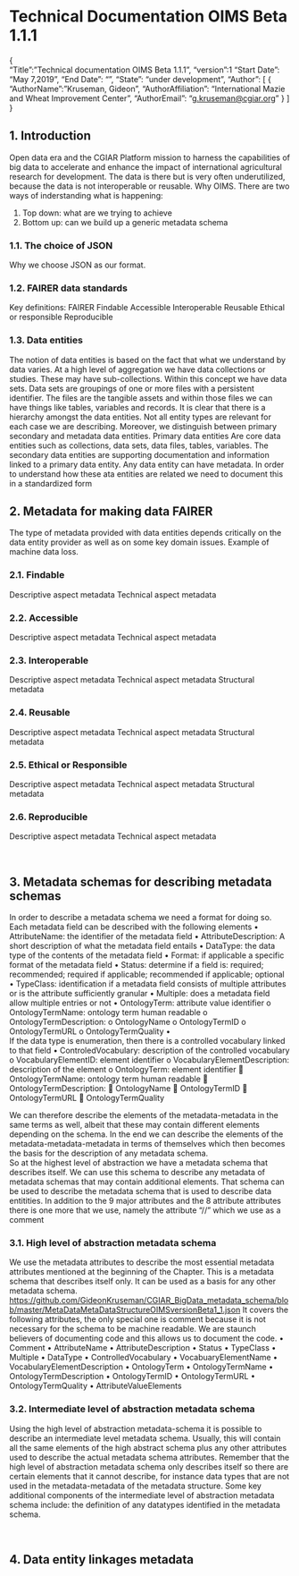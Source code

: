 # Technical Documentation OIMS Beta 1.1.1

{<br>
  “Title”:”Technical documentation OIMS Beta 1.1.1”,
  “version”:1
  “Start Date”:	“May 7,2019”,
  “End Date”:	“”,
  “State”: “under development”,
  “Author”: [
	  {
	  	“AuthorName”:”Kruseman, Gideon”,
  		“AuthorAffiliation”: “International Mazie and Wheat Improvement Center”,
  		“AuthorEmail”: “g.kruseman@cgiar.org”
  	}
  ]
}



## 1.	Introduction
Open data era and the CGIAR Platform mission to harness the capabilities of big data to accelerate and enhance the impact of international agricultural research for development. The data is there but is very often underutilized, because the data is not interoperable or reusable. 
Why OIMS.
There are two ways of inderstanding what is happening:
1.	Top down: what are we trying to achieve
2.	Bottom up: can we build up a generic metadata schema

### 1.1.	The choice of JSON
Why we choose JSON as our format.

### 1.2.	FAIRER data standards
Key definitions:
FAIRER
Findable
Accessible
Interoperable
Reusable
Ethical or responsible
Reproducible

### 1.3.	Data entities
The notion of data entities is based on the fact that what we understand by data varies. At a high level of aggregation we have data collections or studies. These may have sub-collections. Within this concept we have data sets. Data sets are groupings of one or more files with a persistent identifier. The files are the tangible assets and within those files we can have things like tables, variables and records. It is clear that there is a hierarchy amongst the data entities. Not all entity types are relevant for each case we are describing. Moreover, we distinguish between primary secondary and metadata data entities. Primary data entities Are core data entities such as collections, data sets, data files, tables, variables. The secondary data entities are supporting documentation and information linked to a primary data entity. Any data entity can have metadata. In order to understand how these ata entities are related we need to document this in a standardized form
 
## 2.	Metadata for making data FAIRER
The type of metadata provided with data entities depends critically on the data entity provider as well as on some key domain issues.
Example of machine data loss.

### 2.1.	Findable

Descriptive aspect metadata 
Technical aspect metadata
### 2.2.	Accessible
Descriptive aspect metadata 
Technical aspect metadata

### 2.3.	Interoperable
Descriptive aspect metadata 
Technical aspect metadata
Structural metadata
### 2.4.	Reusable
Descriptive aspect metadata 
Technical aspect metadata
Structural metadata

### 2.5.	Ethical or Responsible
Descriptive aspect metadata 
Technical aspect metadata
Structural metadata

### 2.6.	Reproducible 
Descriptive aspect metadata 
Technical aspect metadata

 
## 3.	Metadata schemas for describing metadata schemas
In order to describe a metadata schema we need a format for doing so.
Each metadata field can be described with the following elements
•	AttributeName: the identifier of the metadata field
•	AttributeDescription: A short description of what the metadata field entails
•	DataType: the data type of the contents of the metadata field
•	Format: if applicable a specific format of the metadata field
•	Status: determine if a field is: required; recommended; required if applicable; recommended if applicable; optional
•	TypeClass: identification if a metadata field consists of multiple attributes or is the attribute sufficiently granular
•	Multiple: does a metadata field allow multiple entries or not
•	OntologyTerm: attribute value identifier
o	OntologyTermName: ontology term human readable
o	OntologyTermDescription: 
o	OntologyName
o	OntologyTermID
o	OntologyTermURL
o	OntologyTermQuality
•	
If the data type is enumeration, then there is a controlled vocabulary linked to that field
•	ControledVocabulary: description of the controlled vocabulary
o	VocabularyElementID: element identifier
o	VocabularyElementDescription: description of the element
o	OntologyTerm: element identifier
	OntologyTermName: ontology term human readable
	OntologyTermDescription: 
	OntologyName
	OntologyTermID
	OntologyTermURL
	OntologyTermQuality


We can therefore describe the elements of the metadata-metadata in the same terms as well, albeit that these may contain different elements depending on the schema. In the end we can describe the elements of the metadata-metadata-metadata in terms of themselves which then becomes the basis for the description of any metadata schema.  
So at the highest level of abstraction we have a metadata schema that describes itself. We can use this schema to describe any metadata of metadata schemas that may contain additional elements. 
That schema can be used to describe the metadata schema that is used to describe data entitities. 
In addition to the 9 major attributes and the 8 attribute attributes there is one more that we use, namely the attribute “//” which we use as a comment 


### 3.1.	High level of abstraction metadata schema
We use the metadata attributes to describe the most essential metadata attributes mentioned at the beginning of the Chapter. This is a metadata schema that describes itself only. It can be used as a basis for any other metadata schema.
https://github.com/GideonKruseman/CGIAR_BigData_metadata_schema/blob/master/MetaDataMetaDataStructureOIMSversionBeta1_1.json
It covers the following attributes, the only special one is comment because it is not necessary for the schema to be machine readable. We are staunch believers of documenting code and this allows us to document the code.
•	Comment
•	AttributeName
•	AttributeDescription
•	Status
•	TypeClass
•	Multiple
•	DataType
•	ControlledVocabulary
•	VocabuaryElementName
•	VocabularyElementDescription
•	OntologyTerm
•	OntologyTermName
•	OntologyTermDescription
•	OntologyTermID
•	OntologyTermURL
•	OntologyTermQuality
•	AttributeValueElements

### 3.2.	Intermediate level of abstraction metadata schema 
Using the high level of abstraction metadata-schema it is possible to describe an intermediate level metadata schema. Usually, this will contain all the same elements of the high abstract schema plus any other attributes used to describe the actual metadata schema attributes. Remember that the high level of abstraction metadata schema only describes itself so there are certain elements that it cannot describe, for instance data types that are not used in the metadata-metadata of the metadata structure. 
Some key additional components of the intermediate level of abstraction metadata schema include: the definition of any datatypes  identified in the metadata schema.

 
## 4.	Data entity linkages metadata



